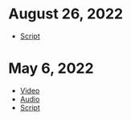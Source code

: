 
# August 26, 2022
- [Script](https://github.com/department-of-veterans-affairs/va.gov-team/blob/master/products/health-care/checkin/product/product-demos/Demo%20Script_Aug_26_2022.pdf)

# May 6, 2022
- [Video](https://github.com/department-of-veterans-affairs/va.gov-team/blob/master/products/health-care/checkin/product/product-demos/Patient_Check_in_Demo_May_6_2022.mp4)
- [Audio](https://github.com/department-of-veterans-affairs/va.gov-team/blob/master/products/health-care/checkin/product/product-demos/Patient_Check_in_Demo_May_6_2022.m4a)
- [Script](https://github.com/department-of-veterans-affairs/va.gov-team/blob/master/products/health-care/checkin/product/product-demos/Demo_Script_May_6_2022.pdf)
